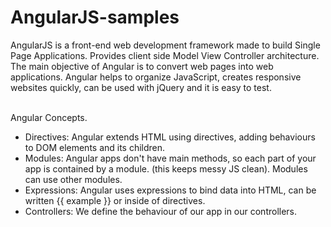 # AngularJS-samples
AngularJS is a front-end web development framework made to build Single Page Applications. Provides client side Model View Controller architecture.
The main objective of Angular is to convert web pages into web applications. 
Angular helps to organize JavaScript, creates responsive websites quickly, can be used with jQuery and it is easy to test.

</br>Angular Concepts.
 * Directives: Angular extends HTML using directives, adding behaviours to DOM elements and its children.
 * Modules: Angular apps don't have main methods, so each part of your app is contained by a module. (this keeps messy JS clean). Modules can use other modules.
 * Expressions: Angular uses expressions to bind data into HTML, can be written {{ example }} or inside of directives. 
 * Controllers: We define the behaviour of our app in our controllers.
